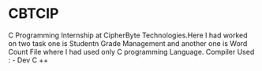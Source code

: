# CBTCIP
C Programming Internship at CipherByte Technologies.Here I had worked on two task one is Studentn Grade Management and another one is Word Count File where I had used only C programming Language.
Compiler Used : - Dev C ++
